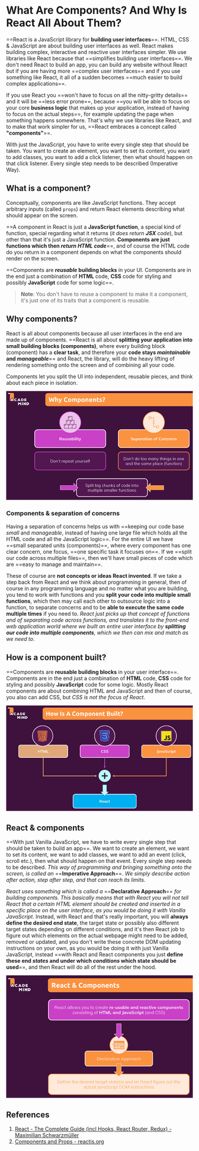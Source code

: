 # What Are Components? And Why Is React All About Them?

==React is a JavaScript library for **building user interfaces**==. HTML, CSS & JavaScript are about building user interfaces as well. React makes building complex, interactive and reactive user interfaces simpler. We use libraries like React because that ==simplifies building user interfaces==. We don't need React to build an app, you can build any website without React but if you are having more ==complex user interfaces== and if you use something like React, it all of a sudden becomes ==much easier to build complex applications==.

If you use React you ==won't have to focus on all the nitty-gritty details== and it will be ==less error prone==, because ==you will be able to focus on your core **business logic** that makes up your application, instead of having to focus on the actual steps==, for example updating the page when something happens somewhere. That's why we use libraries like React, and to make that work simpler for us, ==React embraces a concept called **"components"**==.

With just the JavaScript, you have to write every single step that should be taken. You want to create an element, you want to set its content, you want to add classes, you want to add a click listener, then what should happen on that click listener. Every single step needs to be described (Imperative Way).

## What is a component?

Conceptually, components are like JavaScript functions. They accept arbitrary inputs (called `props`) and return React elements describing what should appear on the screen.

==A component in React is just a **JavaScript function**, a special kind of function, special regarding what it returns (_it does return **JSX** code_), but other than that it's just a JavaScript function. **Components are just functions which then _return HTML code_**==, and of course the HTML code do you return in a component depends on what the components should render on the screen.

==Components are **_reusable_ building blocks** in your UI. Components are in the end just a combination of **HTML** code, **CSS** code for styling and possibly **JavaScript** code for some logic==.

> **Note**: You don't have to reuse a component to make it a component, it's just one of its traits that a component is reusable.

## Why components?

React is all about components because all user interfaces in the end are made up of components. ==React is all about **splitting your application into small building blocks (components)**, where every building block (component) has a **clear task**, and therefore your **code stays _maintainable_ and _manageable_**== and React, the library, will do the heavy lifting of rendering something onto the screen and of combining all your code.

Components let you split the UI into independent, reusable pieces, and think about each piece in isolation.

![025_why_components](..\img\025_why_components.jpg)

### Components & separation of concerns

Having a separation of concerns helps us with ==keeping our code base _small_ and _manageable_, instead of having one large file which holds all the HTML code and all the JavaScript logic==. For the entire UI we have ==small separated units (components)==, where every component has one clear concern, one focus, ==one specific task it focuses on==. If we ==split our code across multiple files==, then we'll have small pieces of code which are ==easy to manage and maintain==.

These of course are **not concepts or ideas React invented**. If we take a step back from React and we think about programming in general, then of course in any programming language and no matter what you are building, you tend to work with functions and you **split your code into multiple small functions**, which then may call each other to outsource logic into a function, to separate concerns and to be **able to execute the same code multiple times** if you need to. _React just picks up that concept of functions and of separating code across functions, and translates it to the front-end web application world where we built an entire user interface by **splitting our code into multiple components**, which we then can mix and match as we need to_.

## How is a component built?

==Components are **reusable building blocks** in your user interface==. Components are in the end just a combination of **HTML** code, **CSS** code for styling and possibly **JavaScript** code for some logic. Mostly React components are about combining HTML and JavaScript and then of course, you also can add CSS, but _CSS is not the focus of React_.

![025_why_components](..\img\025_component_build.jpg)

## React & components

==With just Vanilla JavaScript, we have to write every single step that should be taken to build an app==. We want to create an element, we want to set its content, we want to add classes, we want to add an event (click, scroll etc.), then what should happen on that event. Every single step needs to be described. _This way of programming and bringing something onto the screen, is called an_ ==**Imperative Approach**==. _We simply describe action after action, step after step, and that can reach its limits_.

_React uses something which is called a_ ==**Declarative Approach**== _for building components. This basically means that with React you will not tell React that a certain HTML element should be created and inserted in a specific place on the user interface, as you would be doing it with Vanilla JavaScript_. Instead, with React and that's really important, you will **always define the desired end state**, the target state or possibly also different target states depending on different conditions, and it's then React job to figure out which elements on the actual webpage might need to be added, removed or updated, and you don't write these concrete DOM updating instructions on your own, as you would be doing it with just Vanilla JavaScript, instead ==with React and React components you just **define these end _states_ and under which _conditions_ which state should be used**==, and then React will do all of the rest under the hood.

![025_why_components](..\img\025_react_and_components.jpg)

## References

1. [React - The Complete Guide (incl Hooks, React Router, Redux) - Maximilian Schwarzmüller](https://www.udemy.com/course/react-the-complete-guide-incl-redux/)
1. [Components and Props - reactjs.org](https://reactjs.org/docs/components-and-props.html)

